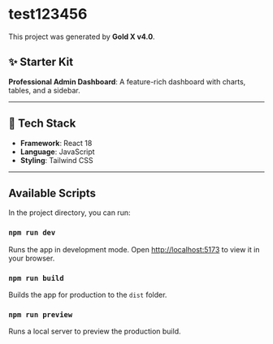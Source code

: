 # test123456

This project was generated by **Gold X v4.0**.

## ✨ Starter Kit

**Professional Admin Dashboard**: A feature-rich dashboard with charts, tables, and a sidebar.

---

## 🚀 Tech Stack

- **Framework**: React 18
- **Language**: JavaScript
- **Styling**: Tailwind CSS

---

## Available Scripts

In the project directory, you can run:

### `npm run dev`
Runs the app in development mode.
Open [http://localhost:5173](http://localhost:5173) to view it in your browser.

### `npm run build`
Builds the app for production to the `dist` folder.

### `npm run preview`
Runs a local server to preview the production build.